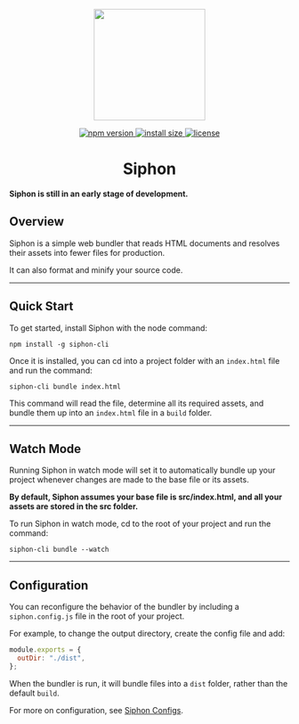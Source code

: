 <p align=center>
  <img width=200 height=200 src="https://user-images.githubusercontent.com/60784068/166832164-edb160e5-4ae4-4085-bc53-28e3e6506537.png"></img>
  <p align=center>
  <a href="https://www.npmjs.com/package/siphon-cli">
    <img src="https://img.shields.io/npm/v/siphon-cli.svg" alt="npm version" >
  </a>
  <a href="https://packagephobia.now.sh/result?p=siphon-cli">
    <img src="https://packagephobia.now.sh/badge?p=siphon-cli" alt="install size" >
  </a>
  <a href="https://github.com/adebola-xyz/siphon/blob/master/LICENSE.txt">
    <img src="https://img.shields.io/npm/l/siphon-cli.svg" alt="license">
  </a>
  </p>
</p>

<h1 align=center> Siphon </h1>

**Siphon is still in an early stage of development.**

## Overview

Siphon is a simple web bundler that reads HTML documents and resolves their assets into fewer files for production.

It can also format and minify your source code.

---

## Quick Start

To get started, install Siphon with the node command:

```console
npm install -g siphon-cli
```

Once it is installed, you can cd into a project folder with an `index.html` file and run the command:

```console
siphon-cli bundle index.html
```

This command will read the file, determine all its required assets, and bundle them up into an `index.html` file in a `build` folder.

---

## Watch Mode

Running Siphon in watch mode will set it to automatically bundle up your project whenever changes are made to the base file or its assets.

**By default, Siphon assumes your base file is src/index.html, and all your assets are stored in the src folder.**

To run Siphon in watch mode, cd to the root of your project and run the command:

```console
siphon-cli bundle --watch
```

---

## Configuration

You can reconfigure the behavior of the bundler by including a `siphon.config.js` file in the root of your project.

For example, to change the output directory, create the config file and add:

```js
module.exports = {
  outDir: "./dist",
};
```

When the bundler is run, it will bundle files into a `dist` folder, rather than the default `build`.

For more on configuration, see [Siphon Configs](./docs/CONFIG.md).
